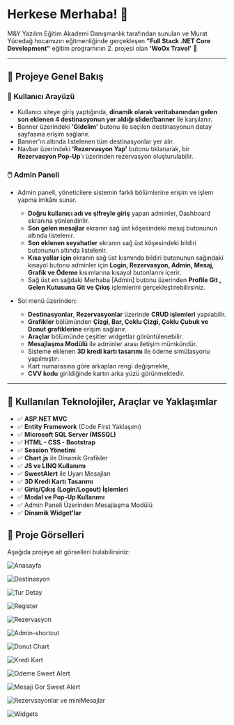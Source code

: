# Herkese Merhaba! 👋

M&Y Yazılım Eğitim Akademi Danışmanlık tarafından sunulan ve Murat Yücedağ hocamızın eğitmenliğinde gerçekleşen 
**"Full Stack .NET Core Development"** eğitim programının 2. projesi olan **'WoOx Travel'** 🎉

---

## 📌 Projeye Genel Bakış

### 👤 Kullanıcı Arayüzü
- Kullanıcı siteye giriş yaptığında, **dinamik olarak veritabanından gelen son eklenen 4 destinasyonun yer aldığı slider/banner** ile karşılanır.
- Banner üzerindeki **'Gidelim'** butonu ile seçilen destinasyonun detay sayfasına erişim sağlanır.
- Banner'ın altında listelenen tüm destinasyonlar yer alır.
- Navbar üzerindeki **'Rezervasyon Yap'** butonu tıklanarak, bir **Rezervasyon Pop-Up**'ı üzerinden rezervasyon oluşturulabilir.  

### 🖱️ Admin Paneli
- Admin paneli, yöneticilere sistemin farklı bölümlerine erişim ve işlem yapma imkânı sunar.
  - **Doğru kullanıcı adı ve şifreyle giriş** yapan adminler, Dashboard ekranına yönlendirilir.
  - **Son gelen mesajlar** ekranın sağ üst köşesindeki mesaj butonunun altında listelenir.
  - **Son eklenen seyahatler** ekranın sağ üst köşesindeki bildiri butonunun altında listelenir.
  - **Kısa yollar için** ekranın sağ üst kısmında bildiri butonunun sağındaki kısayol butonu adminler için **Login, Rezervasyon, Admin, Mesaj, Grafik ve Ödeme** kısımlarına kısayol butonlarını içerir.
  - Sağ üst en sağdaki Merhaba [Admin] butonu üzerinden **Profile Git , Gelen Kutusuna Git ve Çıkış** işlemlerini gerçekleştirebilirsiniz.

- Sol menü üzerinden:
  - **Destinasyonlar**, **Rezervasyonlar** üzerinde **CRUD işlemleri** yapılabilir.
  - **Grafikler** bölümünden **Çizgi, Bar, Çoklu Çizgi, Çoklu Çubuk ve Donut grafiklerine** erişim sağlanır.
  - **Araçlar** bölümünde çeşitler widgetlar görüntülenebilir.
  - **Mesajlaşma Modülü** ile adminler arası iletişim mümkündür.
  - Sisteme eklenen **3D kredi kartı tasarımı** ile ödeme simülasyonu yapılmıştır:
  - Kart numarasına göre arkaplan rengi değişmekte,
  - **CVV kodu** girildiğinde kartın arka yüzü görünmektedir.

---

## 📌 Kullanılan Teknolojiler, Araçlar ve Yaklaşımlar
- ✅ **ASP.NET MVC**
- ✅ **Entity Framework** (Code First Yaklaşımı)
- ✅ **Microsoft SQL Server (MSSQL)**
- ✅ **HTML - CSS - Bootstrap**
- ✅ **Session Yönetimi**
- ✅ **Chart.js** ile Dinamik Grafikler
- ✅ **JS ve LINQ Kullanımı**
- ✅ **SweetAlert** ile Uyarı Mesajları
- ✅ **3D Kredi Kartı Tasarımı**
- ✅ **Giriş/Çıkış (Login/Logout) İşlemleri**
- ✅ **Modal ve Pop-Up Kullanımı**
- ✅ Admin Paneli Üzerinden Mesajlaşma Modülü
- ✅ **Dinamik Widget'lar**


## 📸 Proje Görselleri

Aşağıda projeye ait görselleri bulabilirsiniz:

![Anasayfa](https://github.com/user-attachments/assets/25ef698b-8d8d-45b0-9141-a34f290d71b2)

![Destinasyon](https://github.com/user-attachments/assets/765cbde2-58a0-4d20-ba07-3f7076c7418c)

![Tur Detay](https://github.com/user-attachments/assets/45ae1485-ed88-4008-bf87-c96d421a04b1)

![Register](https://github.com/user-attachments/assets/aa79c72a-604d-4e4c-8fd5-266047eb09ac)

![Rezervasyon](https://github.com/user-attachments/assets/bc6f0465-9f41-4301-b256-5f27cceaf38a)

![Admin-shortcut](https://github.com/user-attachments/assets/90ae585f-7615-4289-b525-6cc58567602c)

![Donut Chart](https://github.com/user-attachments/assets/04eb5de3-1fe5-4480-ad21-60a9a25f3045)

![Kredi Kart](https://github.com/user-attachments/assets/bc74e848-77f5-4c8b-a422-88072e304b05)

![Odeme Sweet Alert](https://github.com/user-attachments/assets/2da6cecf-7188-4c61-bfd2-7b325e3d7592)

![Mesaji Gor Sweet Alert](https://github.com/user-attachments/assets/8e231f74-3a27-4107-8001-609ea4531228)

![Rezervsayonlar ve miniMesajlar](https://github.com/user-attachments/assets/144c4c45-e73e-4419-a4f9-28a24c166b4e)

![Widgets](https://github.com/user-attachments/assets/6f59094f-53ed-43b6-9235-bc6f92ad60a2)


